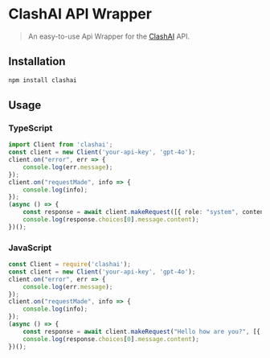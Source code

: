 # ClashAI API Wrapper
> An easy-to-use Api Wrapper for the [ClashAI](https://discord.gg/t72xtYb6aT) API.

## Installation
```bash
npm install clashai
```

## Usage
### TypeScript
```ts
import Client from 'clashai';
const client = new Client('your-api-key', 'gpt-4o');
client.on("error", err => {
    console.log(err.message);
});
client.on("requestMade", info => {
    console.log(info);
});
(async () => {
    const response = await client.makeRequest([{ role: "system", content: "You are a friendly chatbot developed in typescript. You use emojis in your answers." }, { role: "user", content: "How are you?" }]);
    console.log(response.choices[0].message.content);
})();
```
### JavaScript
```js
const Client = require('clashai');
const client = new Client('your-api-key', 'gpt-4o');
client.on("error", err => {
    console.log(err.message);
});
client.on("requestMade", info => {
    console.log(info);
});
(async () => {
    const response = await client.makeRequest("Hello how are you?", [{ role: "system", content: "You are a friendly chatbot developed in javascript. You use emojis in your answers." }, { role: "user", content: "How are you?" }]);
    console.log(response.choices[0].message.content);
})();
```